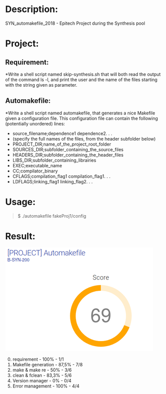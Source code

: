 # Description:
SYN_automakefile_2018 - Epitech Project during the Synthesis pool 

# Project:

## Requirement:

*Write a shell script named skip-synthesis.sh that will both read the output of the command ls -l, and print
the user and the name of the files starting with the string given as parameter. 

## Automakefile:

*Write a shell script named automakefile, that generates a nice Makefile given a configuration file.
This configuration file can contain the following (potentially unordered) lines:

- source_filename;dependence1 dependence2. . .
- (specify the full names of the files, from the header subfolder below)
-  PROJECT_DIR;name_of_the_project_root_folder
- SOURCES_DIR;subfolder_containing_the_source_files
- HEADERS_DIR;subfolder_containing_the_header_files
- LIBS_DIR;subfolder_containing_librairies
- EXEC;executable_name
- CC;compilator_binary
- CFLAGS;compilation_flag1 compilation_flag1. . .
- LDFLAGS;linking_flag1 linking_flag2. . .

# Usage:

> $ ./automakefile fakeProj1/config

# Result:

![Total percentage:](sources/Screenshot.png)

0.  requirement - 100% - 1/1 
1.  Makefile generation - 87,5% - 7/8
2.  make & make re - 50% - 3/6
3.  clean & fclean - 83,3% - 5/6
4.  Version manager - 0% - 0/4
5.  Error management - 100% - 4/4
